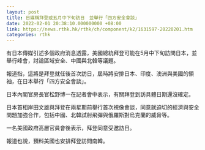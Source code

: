 ```yaml
---
layout: post
title: 日媒稱拜登或五月中下旬訪日　並舉行「四方安全會談」
date: 2022-02-01 20:38:10.000000000 +08:00
link: https://news.rthk.hk/rthk/ch/component/k2/1631597-20220201.htm
categories: rthk
---
```


有日本傳媒引述多個政府消息透露，美國總統拜登可能在5月中下旬訪問日本，並舉行峰會，討論區域安全、中國與北韓等議題。

報道指，這將是拜登就任後首次訪日，屆時將安排日本、印度、澳洲與美國的領袖，在日本舉行「四方安全會談」。

日本內閣官房長官松野博一在記者會中表示，有關拜登到訪具體日期還沒確定。

日本首相岸田文雄與拜登在兩星期前舉行首次視像會談，同意就迫切的經濟與安全問題加強合作，包括中國、北韓試射飛彈與俄羅斯對烏克蘭的威脅等。

一名美國政府高層官員會後表示，拜登同意受邀訪日。

報道也說，預料美國也安排拜登訪問南韓。
